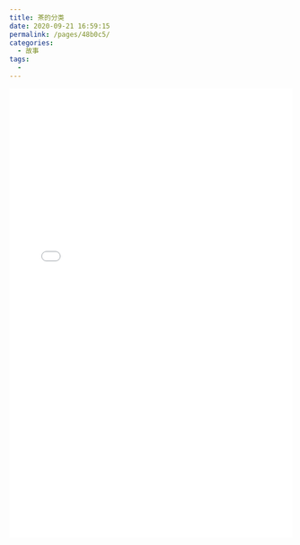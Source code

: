 ```yaml
---
title: 茶的分类
date: 2020-09-21 16:59:15
permalink: /pages/48b0c5/
categories: 
  - 故事
tags: 
  - 
---
```




<iframe src='/markmap/003.html' width='100%' height='800' frameborder='0'/>